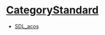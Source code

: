#  [CategoryStandard](CategoryStandard)

<!-- BEGIN CATEGORY LIST -->
- [SDL_acos](SDL_acos)
<!-- END CATEGORY LIST -->

